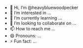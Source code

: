 - 👋 Hi, I’m @heavybluewoodpecker
- 👀 I’m interested in ...
- 🌱 I’m currently learning ...
- 💞️ I’m looking to collaborate on ...
- 📫 How to reach me ...
- 😄 Pronouns: ...
- ⚡ Fun fact: ...

<!---
heavybluewoodpecker/heavybluewoodpecker is a ✨ special ✨ repository because its `README.md` (this file) appears on your GitHub profile.
You can click the Preview link to take a look at your changes.
--->
